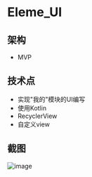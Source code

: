 # Eleme_UI

## 架构
- MVP

##  技术点
- 实现"我的"模块的UI编写
- 使用Kotlin
- RecyclerView
- 自定义view

## 截图
![image](https://github.com/zayvion/eleme-UI/app/img/img1.png)